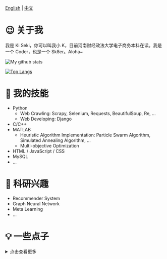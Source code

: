 [English](./README.md) | [中文](./README_zh.md)

# 😉 关于我

我是 Ki Seki，你可以叫我小 K，目前河南财经政法大学电子商务本科在读。我是一个 Coder，也是一个 Sk8er。Aloha~

<img align="center" src="https://github-readme-stats.vercel.app/api?username=Ki-Seki&show_icons=true&include_all_commits=true&hide_border=true" alt="My github stats" />

[![Top Langs](https://github-readme-stats.vercel.app/api/top-langs/?username=Ki-Seki&hide=CSS,SCSS&hide_border=true)](https://github.com/anuraghazra/github-readme-stats)


# 🔧 我的技能

- Python
  - Web Crawling: Scrapy, Selenium, Requests, BeautifulSoup, Re, ...
  - Web Developing: Django
- C/C++
- MATLAB
  - Heuristic Algorithm Implementation: Particle Swarm Algorithm, Simulated Annealing Algorithm, ...
  - Multi-objective Optimization
- HTML / JavaScript / CSS
- MySQL
- ...

# 🔬 科研兴趣

- Recommender System
- Graph Neural Network
- Meta Learning
- ...

# 💡 一些点子

<details><summary>点击查看更多</summary>
<p>

## 动态学习的推荐系统

基于手机使用哲学，建立试图在算法推荐和人工审核之间相平衡的推荐系统。系统应该不断学习用户的习惯，使推荐和审核之间的平衡呈现动态平衡。

## 开源单词工具

以单词的义项为核心，致力于为用户打造全面的单词工具，同时面向开发者提供适当 API，以便再开发。这些单词工具包括但不限于

- **单词量实时统计工具**：基于k均值和推荐系统理论的单词量统计工具，同时实现年纪年龄等猜测反推。建立这样的模型，认为每个年龄段所学新单词的增量，在总的人群当中是相仿的。所以将单词利用 K 均值聚类，就可以建立年龄段和某一单词集之间的联系。然后根据协同过滤的理论，猜测测试者的单词量或其真实年龄。
- **用户自建词库**
- **可打印单词表自动生成工具**
- **多源单词爬虫工具**
- **多平台背诵工具**

## 工作空间

面向计算机应用的更高层抽象，让刷视频，玩游戏等娱乐项目；让 word，浏览器等工作项目；或者某个基于特定目的的应用集合做成一个工作空间。让这个工作空间可以跨平台同步，让这个工作空间不因为设备差异而中断。

## Markdown 文章一键全平台分发

## AI 辅助的 SE

## 快速收敛的梯度下降

每次进行梯度下降的时候，随机出一个参数，与当前参数的比较，比较他们的损失函数，若小，两参数直接相减得到梯度，作为下一次下降的值和方向；若不小则按照传统的BGD或SGD下降

## AI能否生成diagram

## 所有的一切都是图

飞书里的文档可以互相引用，飞书的每个文档也是非常结构化的超文本，非常容易被学习。那么如果把诸多互相引用起来的文档连起来构成一个大的知识图谱，那么这将可以推理出来更多的内容

我们在做论文推荐，引用预测的时候都把文章作为最小的分割单元，这真的对嘛，所有的文章真的是对等体嘛？知识是有层次的有结构的，那文章可能就存在隶属关系，而非并列关系。最小分割单元可以是段落，甚至是字词。

学术界总是提子图，n-hop neighbor之类的，如果提出一切都是图的概念就可以超越这些基本概念的影响了。比如子图，不过就是一种特殊的图，那甚至可以有子图的子图，embedding的embedding；再比如几跳的信息聚合，这不过是一种特殊子图中数据的聚合；再比如community的概念，这也是图。

如果引入所有一切都是图的概念，那么我们可以学习图中的对等结构，比如你给我两篇论文，假如他们的行文顺序内容安排结构是相似的，那就代表他们有相似的图结构，根据这个也可以判断他们同在一个嵌套的大图中的相似部分。这个可以称作对等体。

在“所有一切都是图”的背景下，主要数据可以来自多个具有结构化文本的文档，文档之间可以有引用关系，这个引用最好还能识别出锚点，而不只是粗略地显示文档A引用，最好能段落中这个位置引用。

在“所有一切都是图”的背景下，主要任务可以是对等体的发现，链接预测，相似文档推荐，知识发现等

任务落到了一个最大的问题，图结构对等体的发现，问题描述为：在一个简单无向图中，给出一个子图，如何找到一个完全相等的另一个非重叠子图（要求，节点没有交集，边没有交集，不允许删除边，两图中对应节点的地位应该是相等的）

对于对等体发现问题，由于有可能节点就是一个子图，那么节点/子图的embedding会非常难以表述，能不能假设每个节点就是一个神经元，整个无向图是一个大的计算图，任何一时刻，对于任何一条边来说，都有可能在任何一个方向传递信息，待迭代次数足够多之后，图的结构应当趋于均衡。这个均衡指的是一方面每个节点/子图的参数得到学习，另外节点的embedding也得到学习，embedding怎么表示呢，就看这个节点有几个连接的边，把所有连接的边的信息concatenate起来就是它的embedding。

图数据结构量往往会很庞大，但只要能识别出对等体，就可以压缩图的信息，就像是有损压缩一样，保留大致结构，放弃细枝末节

</p>
</details>
